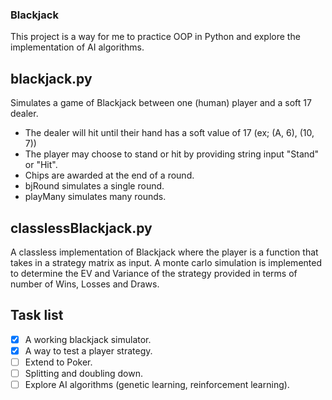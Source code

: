 ### Blackjack
This project is a way for me to practice OOP in Python and explore the implementation of AI algorithms.

## blackjack.py
Simulates a game of Blackjack between one (human) player and a soft 17 dealer.
- The dealer will hit until their hand has a soft value of 17 (ex; (A, 6), (10, 7))
- The player may choose to stand or hit by providing string input "Stand" or "Hit".
- Chips are awarded at the end of a round.
- bjRound simulates a single round.
- playMany simulates many rounds.

## classlessBlackjack.py
A classless implementation of Blackjack where the player is a function that takes in a strategy matrix as input. 
A monte carlo simulation is implemented to determine the EV and Variance of the strategy provided in terms of number of Wins, Losses and Draws.

## Task list
- [x] A working blackjack simulator.
- [x] A way to test a player strategy.
- [ ] Extend to Poker.
- [ ] Splitting and doubling down.
- [ ] Explore AI algorithms (genetic learning, reinforcement learning).